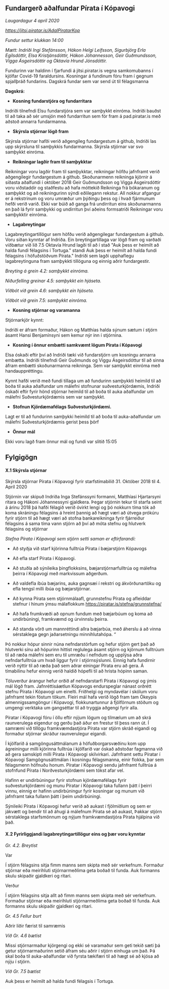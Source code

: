 ## Fundargerð aðalfundar Pírata í Kópavogi

*Laugardagur 4 apríl 2020*

*https://jitsi.piratar.is/AdalPiratarKop*

*Fundur settur klukkan 14:00*

*Mætt: Indriði Ingi Stefánsson, Hákon Helgi Leifsson, Sigurbjörg Erla Egilsdóttir, Elsa Kristjánsdóttir, Hákon Jóhannesson, Geir Guðmundsson, Vigga Ásgeirsdóttir og Oktavía Hrund Jónsdóttir.*

Fundurinn var haldinn í fjarfundi á jitsi.piratar.is vegna samkomubanns í kjölfar Covid-19 faraldursins.  Kosningar á fundinum fóru fram í gegnum spjallþráð fundarins.
Dagskrá fundar sem var send út til félagsmanna

**Dagskrá:**

* **Kosning fundarstjóra og fundarritara**

Indriði tilnefndi Elsu fundarstjóra sem var samþykkt einróma. Indriði bauðst til að taka að sér umsjón með fundarritun sem fór fram á pad.piratar.is með aðstoð annarra fundarmanna. 
 
* **Skýrsla stjórnar lögð fram**

Skýrsla stjórnar hafði verið aðgengileg fundargestum á github, Indriði las upp skýrsluna til samþykkis fundarmanna. Skýrsla stjórnar var svo samþykkt einróma.

* **Reikningar lagðir fram til samþykktar**

Reikningar voru lagðir fram til samþykktar, reikningar höfðu jafnframt verið aðgengilegir fundargestum á github. Skoðunarmenn reikninga kjörnir á síðasta aðalfundi í október 2018  Geir Guðmundsson og Vigga Ásgeirsdóttir voru viðstaddir og staðfestu að hafa móttekið Reikninga frá bókaranum og samþykkt og að reikningurinn sýndi eðlilegann rekstur.  All nokkur afgangur er á rekstrinum og voru umræður um þýðingu þess og í hvað fjármunum hefði verið varið. 
Ekki var búið að ganga frá undirritun eins skoðunarmanns en það lá fyrir samþykki og undirritun því aðeins formsatriði 
Reikningar voru samþykktir einróma.

* **Lagabreytingar**

Lagabreytingartillögur sem höfðu verið aðgengilegar fundargestum á github.  Voru síðan kynntar af Indriða. Ein breytingartillaga var lögð fram og varðaði viðbætur við lið 7.5 
Oktavía Hrund lagði til að í stað "Auk þess er heimilt að halda fundi félagsins í Tortuga." standi Auk þess er heimilt að halda fundi félagsins í höfuðstöðvum Pírata."  Indriði sem lagði upphaflegu lagabreytinguna fram samþykkti tillöguna og einnig aðrir fundargestir. 

*Breyting á grein 4.2: samþykkt einróma.*

*Niðurfelling greinar 4.5: samþykkt ein hjáseta.*

*Viðbót við grein 4.6:  samþykkt ein hjáseta.*

*Viðbót við grein 7.5: samþykkt einróma.* 

* **Kosning stjórnar og varamanna**

Stjórnarkjör kynnt:

Indriði er áfram formaður, Hákon og Matthías halda sýnum sætum í stjórn ásamt Hansi Benjamínsyni sem kemur nýr inn í stjórnina. 

* **Kosning í önnur embætti samkvæmt lögum Pírata í Kópavogi**

Elsa óskaði eftir því að Indriði tæki við fundarstjórn um kosningu annarra embætta.  Indriði tilnefndi Geir Guðmunds og Viggu Ásgeirsdóttur til að sinna áfram embætti skoðunarmanna reikninga.  Sem var samþykkt einróma með handauppréttingu. 

Kynnt hafði verið með fundi tillaga um að fundurinn samþykkti heimild til að boða til auka aðalfundar um málefni stofnunar suðvesturkjördæmis,  Indriði óskaði eftir fyrir hönd stjórnar heimild til að boða til auka aðalfundar um málefni Suðvesturkjördæmis sem var samþykkt. 

* **Stofnun Kjördæmafélags Suðvesturkjördæmi.**

Lagt er til að fundurinn samþykki heimild til að boða til auka-aðalfundar um málefni Suðvesturkjördæmis gerist þess þörf

* **Önnur mál**

Ekki voru lagð fram önnur mál og fundi var slitið 15:05

## Fylgigögn 

#### X.1 Skýrsla stjórnar 

Skýrsla stjórnar Pírata í Kópavogi fyrir starfstímabilið 31. Október 2018 til 4. Apríl 2020

Stjórnin var skipuð Indriða Inga Stefánssyni formanni, Matthíasi Hjartarsyni ritara og Hákoni Jóhannessyni gjaldkera. Þegar stjórnin tekur til starfa seint á árinu 2018 þá hafði félagið verið óvirkt lengi og þó nokkurn tíma tók að koma skráningu félagsins á hreint þannig að hægt væri að útvega prókúru fyrir stjórn til að hægt væri að stofna bankareikninga fyrir fjárreiður félagsins á sama tíma vann stjórn að því að móta stefnu og hlutverk félagsins og stjórnar

*Stefna Pírata í Kópavogi sem stjórn setti saman er eftirfarandi:*

* Að styðja við starf kjörinna fulltrúa Pírata í bæjarstjórn Kópavogs

* Að efla starf Pírata í Kópavogi.

* Að stuðla að sýnileika þingflokksins, bæjarstjórnarfulltrúa og málefna þeirra í Kópavogi með markvissum aðgerðum.

* Að valdefla íbúa bæjarins, auka gagnsæi í rekstri og ákvörðunartöku og efla tengsl milli íbúa og bæjarstjórnar.

* Að kynna Pírata sem stjórnmálaafl, grunnstefnu Pírata og afleiddar stefnur í hinum ýmsu málaflokkum https://piratar.is/stefna/grunnstefna/

* Að hafa frumkvæði að opnum fundum með bæjarbúum og koma að undirbúningi, framkvæmd og úrvinnslu þeirra.

* Að standa vörð um mannréttindi allra bæjarbúa, með áherslu á að vinna sérstaklega gegn jaðarsetningu minnihlutahópa. “

Þó nokkur hópur sinnir núna nefndarstörfum og hefur stjórn gert það að hlutverki sínu að hópurinn hittist reglulega ásamt stjórn og kjörnum fulltrúum til að ræða málefni sem eru til umræðu í nefndum og upplýsa aðra nefndarfulltrúa um hvað liggur fyrir í stjórnsýslunni. Einnig hafa fundirnir verið nýttir til að ræða það sem aðrar einingar Pírata eru að gera. Á tímabilinu hefur einnig verið haldið hópefli til að hrista hópinn saman.

Töluverður árangur hefur orðið af nefndarstarfi Pírata í Kópavogi og ýmis mál lögð fram. Jafnréttisáætlun Kópavogs endurspeglar nánast orðrétt stefnu Pírata í Kópavogi um einelti. Friðhelgi og myndavélar í skólum voru jafnframt tekin föstum tökum. Fleiri mál hafa verið lögð fram tam Ókeypis almennigssamgöngur í Kópavogi, flokkunartunnur á fjölförnum stöðum og umgengi verktaka um gangséttar til að tryggja aðgengi fyrir alla.

Píratar í Kópavogi fóru í öllu eftir nýjum lögum og tilmælum um að skrá raunverulega eigendur og gerðu það áður en frestur til þess rann út. Í samræmi við tillögu framkvæmdastjóra Pírata var stjórn skráð eigandi og formaður stjórnar skráður raunverulegur eigandi.

Í kjölfarið á samgöngusáttmálanum á höfuðborgarsvæðinu kom upp ágreiningur milli kjörinna fulltrúa í kjölfarið var óskað aðstoðar fagmanna við að gera samskipti milli Pírata í Kópavogi skilvirkari. Jafnframt settu Píratar í Kópavogi Samgögnusáttmálan í kosningu félagsmanna, einir flokka, þar sem félagsmenn höfnuðu honum. Píratar í Kópavogi sendu jafnframt fulltrúa á stofnfund Pírata í Norðvesturkjördæmi sem tókst afar vel.

Hafinn er undirbúningur fyrir stofnun kjördæmafélags fyrir suðvesturkjördæmi og munu Píratar í Kópavogi taka fullann þátt í þeirri vinnu, einnig er hafinn undirbúningur fyrir kosningar og munum við jafnframt taka fullann þátt í þeim undirbúningi.

Sýnileiki Pírata í Kópavogi hefur verið að aukast í fjölmiðlum og sem er jákvætt og bendir til að áhugi á málefnum Pírata sé að aukast, Þakkar stjórn sérstaklega starfsmönnum og nýjum framkvæmdastjóra Pírata hjálpina við það.

#### X.2 Fyrirliggjandi lagabreytingartillögur eins og þær voru kynntar 

*Gr. 4.2. Breytist*

Var

Í stjórn félagsins sitja fimm manns sem skipta með sér verkefnum. Formaður stjórnar eða meirihluti stjórnarmeðlima geta boðað til funda. Auk formanns skulu skipaðir gjaldkeri og ritari.

Verður

Í stjórn félagsins sitja allt að fimm manns sem skipta með sér verkefnum. Formaður stjórnar eða meirihluti stjórnarmeðlima geta boðað til funda. Auk formanns skulu skipaðir gjaldkeri og ritari.

*Gr. 4.5 Fellur burt*

Aðrir liðir færist til samræmis

*Við Gr. 4.6 bætist*

Missi stjórnarmaður kjörgengi og ekki sé varamaður sem geti tekið sæti þá getur stjórnarmaðurinn setið áfram séu aðrir í stjórn einhuga um það. Þá skal boða til auka-aðalfundar við fyrsta tækifæri til að hægt sé að kjósa að nýju í stjórn.

*Við Gr. 7.5 bætist*

Auk þess er heimilt að halda fundi félagsis í Tortuga.